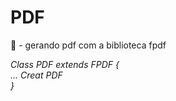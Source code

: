 # PDF
📒 - gerando pdf com a biblioteca fpdf 

<i>Class PDF extends FPDF { <br>
    ... Creat PDF <br>
}</i>

